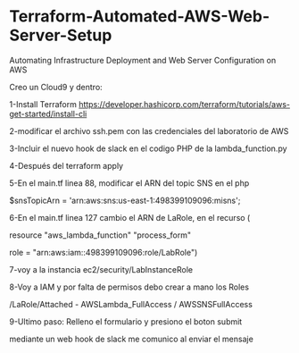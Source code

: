 # Terraform-Automated-AWS-Web-Server-Setup

Automating Infrastructure Deployment and Web Server Configuration on AWS 

Creo un Cloud9 y dentro:

1-Install Terraform
https://developer.hashicorp.com/terraform/tutorials/aws-get-started/install-cli

2-modificar el archivo ssh.pem con las credenciales del laboratorio de AWS

3-Incluir el nuevo hook de slack en el codigo PHP de la lambda_function.py

4-Después del terraform apply

5-En el main.tf linea 88, modificar el ARN del topic SNS en el php

\$snsTopicArn = 'arn:aws:sns:us-east-1:498399109096:misns';

6-En el main.tf linea 127 cambio el ARN de LaRole, en el recurso (

resource "aws_lambda_function" "process_form"

role  = "arn:aws:iam::498399109096:role/LabRole")

7-voy a la instancia ec2/security/LabInstanceRole

8-Voy a IAM y por falta de permisos debo crear a mano los Roles

/LaRole/Attached - AWSLambda_FullAccess / AWSSNSFullAccess

9-Ultimo paso: Relleno el formulario y presiono el boton submit

mediante un web hook de slack me comunico al enviar el mensaje
